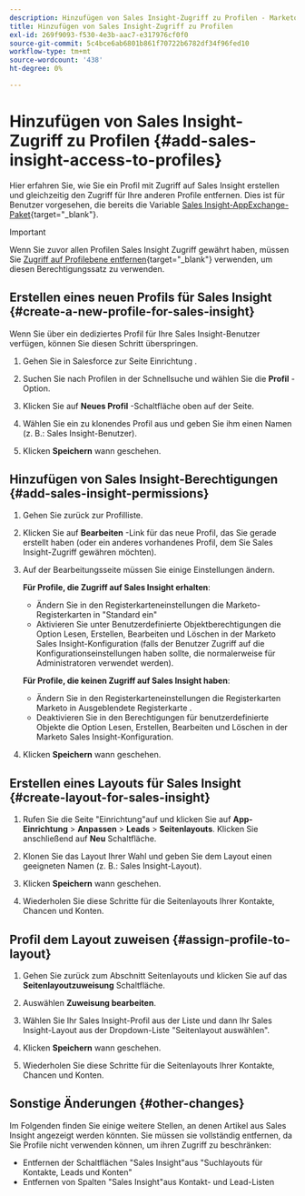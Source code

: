 ```yaml
---
description: Hinzufügen von Sales Insight-Zugriff zu Profilen - Marketo Docs - Produktdokumentation
title: Hinzufügen von Sales Insight-Zugriff zu Profilen
exl-id: 269f9093-f530-4e3b-aac7-e317976cf0f0
source-git-commit: 5c4bce6ab6801b861f70722b6782df34f96fed10
workflow-type: tm+mt
source-wordcount: '438'
ht-degree: 0%

---
```


# Hinzufügen von Sales Insight-Zugriff zu Profilen {#add-sales-insight-access-to-profiles}

Hier erfahren Sie, wie Sie ein Profil mit Zugriff auf Sales Insight erstellen und gleichzeitig den Zugriff für Ihre anderen Profile entfernen. Dies ist für Benutzer vorgesehen, die bereits die Variable [Sales Insight-AppExchange-Paket](/help/marketo/product-docs/marketo-sales-insight/msi-for-salesforce/installation/install-marketo-sales-insight-package-in-salesforce-appexchange.md){target=&quot;_blank&quot;}.

>[!IMPORTANT]
>
>Wenn Sie zuvor allen Profilen Sales Insight Zugriff gewährt haben, müssen Sie [Zugriff auf Profilebene entfernen](/help/marketo/product-docs/marketo-sales-insight/msi-for-salesforce/configuration/remove-sales-insight-access.md){target=&quot;_blank&quot;} verwenden, um diesen Berechtigungssatz zu verwenden.

## Erstellen eines neuen Profils für Sales Insight {#create-a-new-profile-for-sales-insight}

Wenn Sie über ein dediziertes Profil für Ihre Sales Insight-Benutzer verfügen, können Sie diesen Schritt überspringen.

1. Gehen Sie in Salesforce zur Seite Einrichtung .

1. Suchen Sie nach Profilen in der Schnellsuche und wählen Sie die **Profil** -Option.

1. Klicken Sie auf **Neues Profil** -Schaltfläche oben auf der Seite.

1. Wählen Sie ein zu klonendes Profil aus und geben Sie ihm einen Namen (z. B.: Sales Insight-Benutzer).

1. Klicken **Speichern** wann geschehen.

## Hinzufügen von Sales Insight-Berechtigungen {#add-sales-insight-permissions}

1. Gehen Sie zurück zur Profilliste.

1. Klicken Sie auf **Bearbeiten** -Link für das neue Profil, das Sie gerade erstellt haben (oder ein anderes vorhandenes Profil, dem Sie Sales Insight-Zugriff gewähren möchten).

1. Auf der Bearbeitungsseite müssen Sie einige Einstellungen ändern.

   **Für Profile, die Zugriff auf Sales Insight erhalten**:

   * Ändern Sie in den Registerkarteneinstellungen die Marketo-Registerkarten in &quot;Standard ein&quot;
   * Aktivieren Sie unter Benutzerdefinierte Objektberechtigungen die Option Lesen, Erstellen, Bearbeiten und Löschen in der Marketo Sales Insight-Konfiguration (falls der Benutzer Zugriff auf die Konfigurationseinstellungen haben sollte, die normalerweise für Administratoren verwendet werden).

   **Für Profile, die keinen Zugriff auf Sales Insight haben**:

   * Ändern Sie in den Registerkarteneinstellungen die Registerkarten Marketo in Ausgeblendete Registerkarte .
   * Deaktivieren Sie in den Berechtigungen für benutzerdefinierte Objekte die Option Lesen, Erstellen, Bearbeiten und Löschen in der Marketo Sales Insight-Konfiguration.


1. Klicken **Speichern** wann geschehen.

## Erstellen eines Layouts für Sales Insight {#create-layout-for-sales-insight}

1. Rufen Sie die Seite &quot;Einrichtung&quot;auf und klicken Sie auf **App-Einrichtung** > **Anpassen** > **Leads** > **Seitenlayouts**. Klicken Sie anschließend auf **Neu** Schaltfläche.

1. Klonen Sie das Layout Ihrer Wahl und geben Sie dem Layout einen geeigneten Namen (z. B.: Sales Insight-Layout).

1. Klicken **Speichern** wann geschehen.

1. Wiederholen Sie diese Schritte für die Seitenlayouts Ihrer Kontakte, Chancen und Konten.

## Profil dem Layout zuweisen {#assign-profile-to-layout}

1. Gehen Sie zurück zum Abschnitt Seitenlayouts und klicken Sie auf das **Seitenlayoutzuweisung** Schaltfläche.

1. Auswählen **Zuweisung bearbeiten**.

1. Wählen Sie Ihr Sales Insight-Profil aus der Liste und dann Ihr Sales Insight-Layout aus der Dropdown-Liste &quot;Seitenlayout auswählen&quot;.

1. Klicken **Speichern** wann geschehen.

1. Wiederholen Sie diese Schritte für die Seitenlayouts Ihrer Kontakte, Chancen und Konten.

## Sonstige Änderungen {#other-changes}

Im Folgenden finden Sie einige weitere Stellen, an denen Artikel aus Sales Insight angezeigt werden könnten. Sie müssen sie vollständig entfernen, da Sie Profile nicht verwenden können, um ihren Zugriff zu beschränken:

* Entfernen der Schaltflächen &quot;Sales Insight&quot;aus &quot;Suchlayouts für Kontakte, Leads und Konten&quot;
* Entfernen von Spalten &quot;Sales Insight&quot;aus Kontakt- und Lead-Listen
